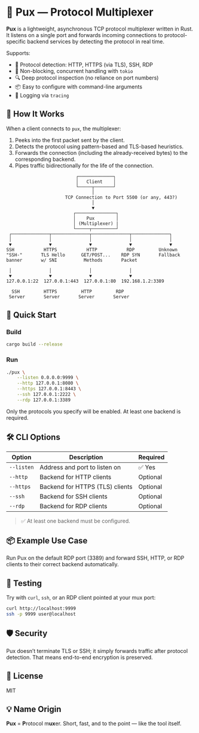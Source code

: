 # 🧵 Pux — Protocol Multiplexer

**Pux** is a lightweight, asynchronous TCP protocol multiplexer written in Rust. It listens on a single port and forwards incoming connections to protocol-specific backend services by detecting the protocol in real time.

Supports:
- 🧠 Protocol detection: HTTP, HTTPS (via TLS), SSH, RDP
- 🚀 Non-blocking, concurrent handling with `tokio`
- 🔍 Deep protocol inspection (no reliance on port numbers)
- 📦 Easy to configure with command-line arguments
- 🧾 Logging via `tracing`

## 🔧 How It Works

When a client connects to `pux`, the multiplexer:
1. Peeks into the first packet sent by the client.
2. Detects the protocol using pattern-based and TLS-based heuristics.
3. Forwards the connection (including the already-received bytes) to the corresponding backend.
4. Pipes traffic bidirectionally for the life of the connection.

```
                          ┌─────────────┐
                          │   Client    │
                          └─────┬───────┘
                                │
                      TCP Connection to Port 5500 (or any, 443?)
                                │
                                ▼
                         ┌───────────────┐
                         │    Pux        │
                         │ (Multiplexer) |
                         └─────┬─────────┘
 ┌──────────────┬──────────────┬──────────────┬──────────────┐
 │              │              │              │              │
 ▼              ▼              ▼              ▼              ▼
SSH           HTTPS           HTTP           RDP         Unknown
"SSH-"       TLS Hello      GET/POST...    RDP SYN       Fallback
banner       w/ SNI          Methods       Packet

 │              │              │              │
 ▼              ▼              ▼              ▼
127.0.0.1:22  127.0.0.1:443  127.0.0.1:80  192.168.1.2:3389

  SSH         HTTPS         HTTP         RDP
 Server       Server       Server       Server

```

## 🏁 Quick Start

### Build

```bash
cargo build --release
```

### Run

```bash
./pux \
    --listen 0.0.0.0:9999 \
    --http 127.0.0.1:8080 \
    --https 127.0.0.1:8443 \
    --ssh 127.0.0.1:2222 \
    --rdp 127.0.0.1:3389
```

Only the protocols you specify will be enabled. At least one backend is required.

## 🛠 CLI Options

| Option     | Description                        | Required |
|------------|------------------------------------|----------|
| `--listen` | Address and port to listen on      | ✅ Yes   |
| `--http`   | Backend for HTTP clients           | Optional |
| `--https`  | Backend for HTTPS (TLS) clients    | Optional |
| `--ssh`    | Backend for SSH clients            | Optional |
| `--rdp`    | Backend for RDP clients            | Optional |

> ✅ At least one backend must be configured.

## 📦 Example Use Case

Run Pux on the default RDP port (3389) and forward SSH, HTTP, or RDP clients to their correct backend automatically.

## 🧪 Testing

Try with `curl`, `ssh`, or an RDP client pointed at your mux port:

```bash
curl http://localhost:9999
ssh -p 9999 user@localhost
```

## 🛡️ Security

Pux doesn’t terminate TLS or SSH; it simply forwards traffic after protocol detection. That means end-to-end encryption is preserved.

## 📄 License

MIT

## 💡 Name Origin

**Pux** = **P**rotocol m**ux**er. Short, fast, and to the point — like the tool itself.